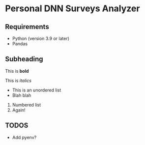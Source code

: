 # Personal DNN Surveys Analyzer

## Requirements
- Python (version 3.9 or later)
- Pandas 

## Subheading

This is **bold**

This is *italics*

- This is an unordered list
- Blah blah

1. Numbered list
2. Again!

## TODOS

- Add pyenv?
